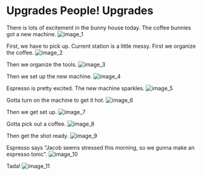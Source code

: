 # Upgrades People! Upgrades

There is lots of excitement in the bunny house today. The coffee bunnies got a new machine.
![image_1](pictures/IMAGE_1.jpg)
<div style="page-break-after: always;"></div>

First, we have to pick up. Current station is a little messy.
First we organize the coffee.
![image_2](pictures/IMAGE_2.jpg)
<div style="page-break-after: always;"></div>

Then we organize the tools.
![image_3](pictures/IMAGE_3.jpg)
<div style="page-break-after: always;"></div>

Then we set up the new machine.
![image_4](pictures/IMAGE_4.jpg)
<div style="page-break-after: always;"></div>

Espresso is pretty excited. The new machine sparkles.
![image_5](pictures/IMAGE_5.jpg)
<div style="page-break-after: always;"></div>

Gotta turn on the machine to get it hot.
![image_6](pictures/IMAGE_6.jpg)
<div style="page-break-after: always;"></div>

Then we get set up.
![image_7](pictures/IMAGE_7.jpg)
<div style="page-break-after: always;"></div>

Gotta pick out a coffee.
![image_8](pictures/IMAGE_8.jpg)
<div style="page-break-after: always;"></div>

Then get the shot ready.
![image_9](pictures/IMAGE_9.jpg)
<div style="page-break-after: always;"></div>

Espresso says "Jacob seems stressed this morning, so we gunna make an espresso tonic".
![image_10](pictures/IMAGE_10.jpg)
<div style="page-break-after: always;"></div>

Tada!
![image_11](pictures/IMAGE_11.jpg)
<div style="page-break-after: always;"></div>